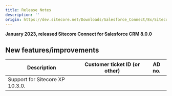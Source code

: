 ```yaml
---
title: Release Notes
description: ''
origin: https://dev.sitecore.net/Downloads/Salesforce_Connect/8x/Sitecore_Connect_for_Salesforce_CRM_800/Release_Notes
---
```


**January 2023, released Sitecore Connect for Salesforce CRM 8.0.0**

## New features/improvements

 | Description | Customer ticket ID (or other) | AD no. |
 | --- | --- | --- |
 | Support for Sitecore XP 10.3.0. |